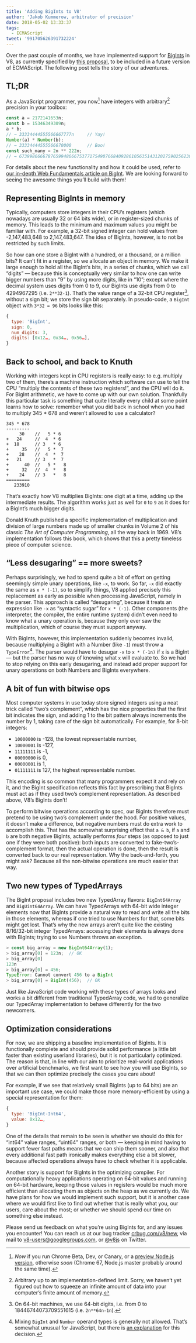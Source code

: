```yaml
---
title: 'Adding BigInts to V8'
author: 'Jakob Kummerow, arbitrator of precision'
date: 2018-05-02 13:33:37
tags:
  - ECMAScript
tweet: '991705626391732224'
---
```

Over the past couple of months, we have implemented support for [BigInts](https://developers.google.com/web/updates/2018/05/bigint) in V8, as currently specified by [this proposal](https://github.com/tc39/proposal-bigint), to be included in a future version of ECMAScript. The following post tells the story of our adventures.

## TL;DR

As a JavaScript programmer, you now[^1] have integers with arbitrary[^2] precision in your toolbox:

```js
const a = 2172141653n;
const b = 15346349309n;
a * b;
// → 33334444555566667777n     // Yay!
Number(a) * Number(b);
// → 33334444555566670000      // Boo!
const such_many = 2n ** 222n;
// → 6739986666787659948666753771754907668409286105635143120275902562304n
```

For details about the new functionality and how it could be used, refer to [our in-depth Web Fundamentals article on BigInt](https://developers.google.com/web/updates/2018/05/bigint). We are looking forward to seeing the awesome things you’ll build with them!

[^1]: _Now_ if you run Chrome Beta, Dev, or Canary, or a [preview Node.js version](https://github.com/v8/node/tree/vee-eight-lkgr), otherwise _soon_ (Chrome 67, Node.js master probably around the same time).

[^2]: Arbitrary up to an implementation-defined limit. Sorry, we haven’t yet figured out how to squeeze an infinite amount of data into your computer’s finite amount of memory.

## Representing BigInts in memory

Typically, computers store integers in their CPU’s registers (which nowadays are usually 32 or 64 bits wide), or in register-sized chunks of memory. This leads to the minimum and maximum values you might be familiar with. For example, a 32-bit signed integer can hold values from -2,147,483,648 to 2,147,483,647. The idea of BigInts, however, is to not be restricted by such limits.

So how can one store a BigInt with a hundred, or a thousand, or a million bits? It can’t fit in a register, so we allocate an object in memory. We make it large enough to hold all the BigInt’s bits, in a series of chunks, which we call “digits” — because this is conceptually very similar to how one can write bigger numbers than “9” by using more digits, like in “10”; except where the decimal system uses digits from 0 to 9, our BigInts use digits from 0 to 4294967295 (i.e. `2**32-1`). That’s the value range of a 32-bit CPU register[^3], without a sign bit; we store the sign bit separately. In pseudo-code, a `BigInt` object with `3*32 = 96` bits looks like this:

```js
{
  type: 'BigInt',
  sign: 0,
  num_digits: 3,
  digits: [0x12…, 0x34…, 0x56…],
}
```

[^3]: On 64-bit machines, we use 64-bit digits, i.e. from 0 to 18446744073709551615 (i.e. `2n**64n-1n`).

## Back to school, and back to Knuth

Working with integers kept in CPU registers is really easy: to e.g. multiply two of them, there’s a machine instruction which software can use to tell the CPU “multiply the contents of these two registers!”, and the CPU will do it. For BigInt arithmetic, we have to come up with our own solution. Thankfully this particular task is something that quite literally every child at some point learns how to solve: remember what you did back in school when you had to multiply 345 \* 678 and weren’t allowed to use a calculator?

```
345 * 678
---------
     30    //   5 * 6
+   24     //  4  * 6
+  18      // 3   * 6
+     35   //   5 *  7
+    28    //  4  *  7
+   21     // 3   *  7
+      40  //   5 *   8
+     32   //  4  *   8
+    24    // 3   *   8
=========
   233910
```

That’s exactly how V8 multiplies BigInts: one digit at a time, adding up the intermediate results. The algorithm works just as well for `0` to `9` as it does for a BigInt’s much bigger digits.

Donald Knuth published a specific implementation of multiplication and division of large numbers made up of smaller chunks in Volume 2 of his classic _The Art of Computer Programming_, all the way back in 1969. V8’s implementation follows this book, which shows that this a pretty timeless piece of computer science.

## “Less desugaring” == more sweets?

Perhaps surprisingly, we had to spend quite a bit of effort on getting seemingly simple unary operations, like `-x`, to work. So far, `-x` did exactly the same as `x * (-1)`, so to simplify things, V8 applied precisely this replacement as early as possible when processing JavaScript, namely in the parser. This approach is called “desugaring”, because it treats an expression like `-x` as “syntactic sugar” for `x * (-1)`. Other components (the interpreter, the compiler, the entire runtime system) didn’t even need to know what a unary operation is, because they only ever saw the multiplication, which of course they must support anyway.

With BigInts, however, this implementation suddenly becomes invalid, because multiplying a BigInt with a Number (like `-1`) must throw a `TypeError`[^4]. The parser would have to desugar `-x` to `x * (-1n)` if `x` is a BigInt — but the parser has no way of knowing what `x` will evaluate to. So we had to stop relying on this early desugaring, and instead add proper support for unary operations on both Numbers and BigInts everywhere.

[^4]: Mixing `BigInt` and `Number` operand types is generally not allowed. That’s somewhat unusual for JavaScript, but there is [an explanation](https://developers.google.com/web/updates/2018/05/bigint#operators) for this decision.

## A bit of fun with bitwise ops

Most computer systems in use today store signed integers using a neat trick called “two’s complement”, which has the nice properties that the first bit indicates the sign, and adding 1 to the bit pattern always increments the number by 1, taking care of the sign bit automatically. For example, for 8-bit integers:

- `10000000` is -128, the lowest representable number,
- `10000001` is -127,
- `11111111` is -1,
- `00000000` is 0,
- `00000001` is 1,
- `01111111` is 127, the highest representable number.

This encoding is so common that many programmers expect it and rely on it, and the BigInt specification reflects this fact by prescribing that BigInts must act as if they used two’s complement representation. As described above, V8’s BigInts don’t!

To perform bitwise operations according to spec, our BigInts therefore must pretend to be using two’s complement under the hood. For positive values, it doesn’t make a difference, but negative numbers must do extra work to accomplish this. That has the somewhat surprising effect that `a & b`, if `a` and `b` are both negative BigInts, actually performs _four_ steps (as opposed to just one if they were both positive): both inputs are converted to fake-two’s-complement format, then the actual operation is done, then the result is converted back to our real representation. Why the back-and-forth, you might ask? Because all the non-bitwise operations are much easier that way.

## Two new types of TypedArrays

The BigInt proposal includes two new TypedArray flavors: `BigInt64Array` and `BigUint64Array`. We can have TypedArrays with 64-bit wide integer elements now that BigInts provide a natural way to read and write all the bits in those elements, whereas if one tried to use Numbers for that, some bits might get lost. That’s why the new arrays aren’t quite like the existing 8/16/32-bit integer TypedArrays: accessing their elements is always done with BigInts; trying to use Numbers throws an exception.

```js
> const big_array = new BigInt64Array(1);
> big_array[0] = 123n;  // OK
> big_array[0]
123n
> big_array[0] = 456;
TypeError: Cannot convert 456 to a BigInt
> big_array[0] = BigInt(456);  // OK
```

Just like JavaScript code working with these types of arrays looks and works a bit different from traditional TypedArray code, we had to generalize our TypedArray implementation to behave differently for the two newcomers.

## Optimization considerations

For now, we are shipping a baseline implementation of BigInts. It is functionally complete and should provide solid performance (a little bit faster than existing userland libraries), but it is not particularly optimized. The reason is that, in line with our aim to prioritize real-world applications over artificial benchmarks, we first want to see how you will use BigInts, so that we can then optimize precisely the cases you care about!

For example, if we see that relatively small BigInts (up to 64 bits) are an important use case, we could make those more memory-efficient by using a special representation for them:

```js
{
  type: 'BigInt-Int64',
  value: 0x12…,
}
```

One of the details that remain to be seen is whether we should do this for “int64” value ranges, “uint64” ranges, or both — keeping in mind having to support fewer fast paths means that we can ship them sooner, and also that every additional fast path ironically makes everything else a bit slower, because affected operations always have to check whether it is applicable.

Another story is support for BigInts in the optimizing compiler. For computationally heavy applications operating on 64-bit values and running on 64-bit hardware, keeping those values in registers would be much more efficient than allocating them as objects on the heap as we currently do. We have plans for how we would implement such support, but it is another case where we would first like to find out whether that is really what you, our users, care about the most; or whether we should spend our time on something else instead.

Please send us feedback on what you’re using BigInts for, and any issues you encounter! You can reach us at our bug tracker [crbug.com/v8/new](https://crbug.com/v8/new), via mail to [v8-users@googlegroups.com](mailto:v8-users@googlegroups.com), or [@v8js](https://twitter.com/v8js) on Twitter.
